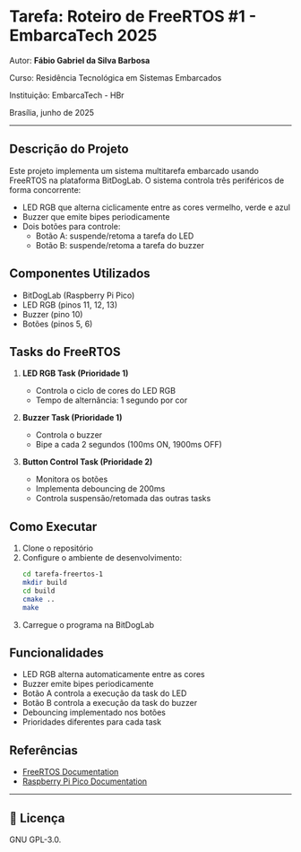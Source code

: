 # Tarefa: Roteiro de FreeRTOS #1 - EmbarcaTech 2025

Autor: **Fábio Gabriel da Silva Barbosa**

Curso: Residência Tecnológica em Sistemas Embarcados

Instituição: EmbarcaTech - HBr

Brasília, junho de 2025

---

##  Descrição do Projeto

Este projeto implementa um sistema multitarefa embarcado usando FreeRTOS na plataforma BitDogLab. O sistema controla três periféricos de forma concorrente:

- LED RGB que alterna ciclicamente entre as cores vermelho, verde e azul
- Buzzer que emite bipes periodicamente
- Dois botões para controle:
  - Botão A: suspende/retoma a tarefa do LED
  - Botão B: suspende/retoma a tarefa do buzzer

##  Componentes Utilizados

- BitDogLab (Raspberry Pi Pico)
- LED RGB (pinos 11, 12, 13)
- Buzzer (pino 10)
- Botões (pinos 5, 6)

##  Tasks do FreeRTOS

1. **LED RGB Task (Prioridade 1)**
   - Controla o ciclo de cores do LED RGB
   - Tempo de alternância: 1 segundo por cor

2. **Buzzer Task (Prioridade 1)**
   - Controla o buzzer
   - Bipe a cada 2 segundos (100ms ON, 1900ms OFF)

3. **Button Control Task (Prioridade 2)**
   - Monitora os botões
   - Implementa debouncing de 200ms
   - Controla suspensão/retomada das outras tasks

##  Como Executar

1. Clone o repositório
2. Configure o ambiente de desenvolvimento:
   ```bash
   cd tarefa-freertos-1
   mkdir build
   cd build
   cmake ..
   make
   ```
3. Carregue o programa na BitDogLab

##  Funcionalidades

- LED RGB alterna automaticamente entre as cores
- Buzzer emite bipes periodicamente
- Botão A controla a execução da task do LED
- Botão B controla a execução da task do buzzer
- Debouncing implementado nos botões
- Prioridades diferentes para cada task

##  Referências

- [FreeRTOS Documentation](https://www.freertos.org/Documentation/RTOS_book.html)
- [Raspberry Pi Pico Documentation](https://www.raspberrypi.com/documentation/microcontrollers/raspberry-pi-pico.html)

---

## 📜 Licença
GNU GPL-3.0.
